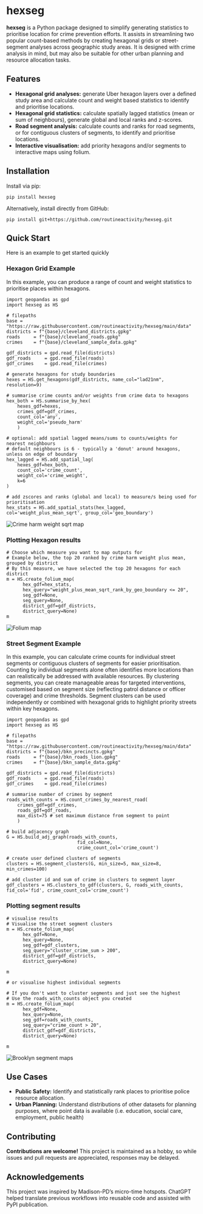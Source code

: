 # hexseg

**hexseg** is a Python package designed to simplify generating statistics to prioritise location for crime prevention efforts. It assists in streamlining two popular count-based methods by creating hexagonal grids or street-segment analyses across geographic study areas. It is designed with crime analysis in mind, but may also be suitable for other urban planning and resource allocation tasks.

## Features

- **Hexagonal grid analyses:** generate Uber hexagon layers over a defined study area and calculate count and weight based statistics to identify and prioritise locations.
- **Hexagonal grid statistics:** calculate spatially lagged statistics (mean or sum of neighbours), generate global and local ranks and z-scores.
- **Road segment analysis:** calculate counts and ranks for road segments, or for contiguous clusters of segments, to identify and prioritise locations.
- **Interactive visualisation:** add priority hexagons and/or segments to interactive maps using folium.

## Installation

Install via pip:
```
pip install hexseg
```

Alternatively, install directly from GitHub:
```
pip install git+https://github.com/routineactivity/hexseg.git
```

## Quick Start

Here is an example to get started quickly

### Hexagon Grid Example

In this example, you can produce a range of count and weight statistics to prioritise places within hexagons.

```
import geopandas as gpd
import hexseg as HS

# filepaths
base = "https://raw.githubusercontent.com/routineactivity/hexseg/main/data"
districts = f"{base}/cleveland_districts.gpkg"
roads     = f"{base}/cleveland_roads.gpkg"
crimes    = f"{base}/cleveland_sample_data.gpkg"

gdf_districts = gpd.read_file(districts)
gdf_roads     = gpd.read_file(roads)
gdf_crimes    = gpd.read_file(crimes)

# generate hexagons for study boundaries
hexes = HS.get_hexagons(gdf_districts, name_col="lad21nm", resolution=9)

# summarise crime counts and/or weights from crime data to hexagons
hex_both = HS.summarise_by_hex(
    hexes_gdf=hexes,
    crimes_gdf=gdf_crimes,
    count_col='any',
    weight_col='pseudo_harm'
    )

# optional: add spatial lagged means/sums to counts/weights for nearest neighbours
# default neighbours is 6 - typically a 'donut' around hexagons, unless on edge of boundary
hex_lagged = HS.add_spatial_lag(
    hexes_gdf=hex_both,
    count_col='crime_count',
    weight_col='crime_weight',
    k=6
)

# add zscores and ranks (global and local) to measure/s being used for prioritisation
hex_stats = HS.add_spatial_stats(hex_lagged, col='weight_plus_mean_sqrt', group_col='geo_boundary')
```

![Crime harm weight sqrt map](https://raw.githubusercontent.com/routineactivity/hexseg/main/images/hexseg_zscore_map.png)

### Plotting Hexagon results
```
# Choose which measure you want to map outputs for
# Example below, the top 20 ranked by crime harm weight plus mean, grouped by district
# By this measure, we have selected the top 20 hexagons for each district
m = HS.create_folium_map(
      hex_gdf=hex_stats,
      hex_query="weight_plus_mean_sqrt_rank_by_geo_boundary <= 20",
      seg_gdf=None,
      seg_query=None,
      district_gdf=gdf_districts,
      district_query=None)
m
```

![Folium map](https://github.com/routineactivity/hexseg/blob/main/images/hexseg_folium_map.png)

### Street Segment Example

In this example, you can calculate crime counts for individual street segments or contiguous clusters of segments for easier prioritisation. Counting by individual segments alone often identifies more locations than can realistically be addressed with available resources. By clustering segments, you can create manageable areas for targeted interventions, customised based on segment size (reflecting patrol distance or officer coverage) and crime thresholds. Segment clusters can be used independently or combined with hexagonal grids to highlight priority streets within key hexagons. 

```
import geopandas as gpd
import hexseg as HS

# filepaths
base = "https://raw.githubusercontent.com/routineactivity/hexseg/main/data"
districts = f"{base}/bkn_precincts.gpkg"
roads     = f"{base}/bkn_roads_lion.gpkg"
crimes    = f"{base}/bkn_sample_data.gpkg"

gdf_districts = gpd.read_file(districts)
gdf_roads     = gpd.read_file(roads)
gdf_crimes    = gpd.read_file(crimes)

# summarise number of crimes by segment
roads_with_counts = HS.count_crimes_by_nearest_road(
    crimes_gdf=gdf_crimes,
    roads_gdf=gdf_roads,
    max_dist=75 # set maximum distance from segment to point
    )

# build adjacency graph
G = HS.build_adj_graph(roads_with_counts,
                          fid_col=None,
                          crime_count_col='crime_count')

# create user defined clusters of segments
clusters = HS.segment_clusters(G, min_size=5, max_size=8, min_crimes=100)

# add cluster id and sum of crime in clusters to segment layer
gdf_clusters = HS.clusters_to_gdf(clusters, G, roads_with_counts, fid_col='fid', crime_count_col='crime_count')
```

### Plotting segment results

```
# visualise results
# Visualise the street segment clusters
m = HS.create_folium_map(
      hex_gdf=None,
      hex_query=None,
      seg_gdf=gdf_clusters,
      seg_query="cluster_crime_sum > 200",
      district_gdf=gdf_districts,
      district_query=None) 
      
m

# or visualise highest individual segments

# If you don't want to cluster segments and just see the highest
# Use the roads_with_counts object you created
m = HS.create_folium_map(
      hex_gdf=None,
      hex_query=None,
      seg_gdf=roads_with_counts,
      seg_query="crime_count > 20",
      district_gdf=gdf_districts,
      district_query=None) 
      
m
```
![Brooklyn segment maps](https://github.com/routineactivity/hexseg/blob/main/images/hexseg_bkn_segs.png)


## Use Cases
* **Public Safety:** Identify and statistically rank places to prioritise police resource allocation.
* **Urban Planning:** Understand distributions of other datasets for planning purposes, where point data is available (i.e. education, social care, employment, public health)

## Contributing
**Contributions are welcome!** This project is maintained as a hobby, so while issues and pull requests are appreciated, responses may be delayed.

## Acknowledgements
This project was inspired by Madison-PD’s micro-time hotspots. ChatGPT helped translate previous workflows into reusable code and assisted with PyPI publication. 
